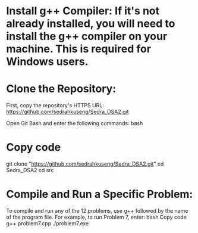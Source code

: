 
# Install g++ Compiler: If it's not already installed, you will need to install the g++ compiler on your machine. This is required for Windows users.


# Clone the Repository:
First, copy the repository's HTTPS URL: https://github.com/sedrahkuseng/Sedra_DSA2.git


Open Git Bash and enter the following commands:
bash


# Copy code
git clone "https://github.com/sedrahkuseng/Sedra_DSA2.git"
cd Sedra_DSA2
cd src


# Compile and Run a Specific Problem:
To compile and run any of the 12 problems, use g++ followed by the name of the program file. For example, to run Problem 7, enter:
bash
Copy code
g++ problem7.cpp
./problem7.exe
